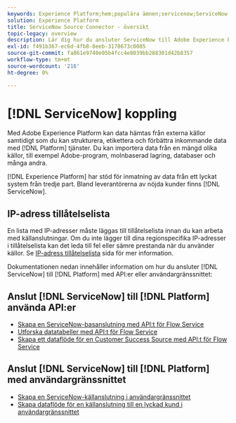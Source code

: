```yaml
---
keywords: Experience Platform;hem;populära ämnen;servicenow;ServiceNow
solution: Experience Platform
title: ServiceNow Source Connector - översikt
topic-legacy: overview
description: Lär dig hur du ansluter ServiceNow till Adobe Experience Platform med API:er eller användargränssnittet.
exl-id: f491b367-ec6d-4fb8-8eeb-3178673c0085
source-git-commit: fa861e9740e05b4fcc4e8039bb288301d42b8357
workflow-type: tm+mt
source-wordcount: '216'
ht-degree: 0%

---
```


# [!DNL ServiceNow] koppling

Med Adobe Experience Platform kan data hämtas från externa källor samtidigt som du kan strukturera, etikettera och förbättra inkommande data med [!DNL Platform] tjänster. Du kan importera data från en mängd olika källor, till exempel Adobe-program, molnbaserad lagring, databaser och många andra.

[!DNL Experience Platform] har stöd för inmatning av data från ett lyckat system från tredje part. Bland leverantörerna av nöjda kunder finns [!DNL ServiceNow].

## IP-adress tillåtelselista

En lista med IP-adresser måste läggas till tillåtelselista innan du kan arbeta med källanslutningar. Om du inte lägger till dina regionspecifika IP-adresser i tillåtelselista kan det leda till fel eller sämre prestanda när du använder källor. Se [IP-adress tillåtelselista](../../ip-address-allow-list.md) sida för mer information.

Dokumentationen nedan innehåller information om hur du ansluter [!DNL ServiceNow] till [!DNL Platform] med API:er eller användargränssnittet:

## Anslut [!DNL ServiceNow] till [!DNL Platform] använda API:er

- [Skapa en ServiceNow-basanslutning med API:t för Flow Service](../../tutorials/api/create/customer-success/servicenow.md)
- [Utforska datatabeller med API:t för Flow Service](../../tutorials/api/explore/tabular.md)
- [Skapa ett dataflöde för en Customer Success Source med API:t för Flow Service](../../tutorials/api/collect/customer-success.md)

## Anslut [!DNL ServiceNow] till [!DNL Platform] med användargränssnittet

- [Skapa en ServiceNow-källanslutning i användargränssnittet](../../tutorials/ui/create/customer-success/servicenow.md)
- [Skapa dataflöde för en källanslutning till en lyckad kund i användargränssnittet](../../tutorials/ui/dataflow/customer-success.md)
